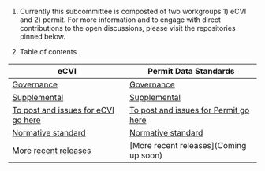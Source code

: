 1. Currently this subcommittee is composted of two workgroups 1) eCVI and 2) permit.  For more information and to engage with direct contributions to the open discussions, please visit the repositories pinned below.

3. Table of contents 

| eCVI                                                                                          	| Permit Data Standards                                                                                         	|
|-----------------------------------------------------------------------------------------------	|-------------------------------------------------------------------------------------------------	|
| [Governance](https://github.com/AAVLD-USAHA-ITStandards/eCVI/tree/master/Governance)          	| [Governance](https://github.com/AAVLD-USAHA-ITStandards/Permit/tree/main/Governance)            	|
| [Supplemental](https://github.com/AAVLD-USAHA-ITStandards/eCVI/tree/master/Supplemental)      	| [Supplemental](https://github.com/AAVLD-USAHA-ITStandards/Permit/tree/main/Supplemental)        	|
| [To post and issues for eCVI go here](https://github.com/AAVLD-USAHA-ITStandards/eCVI/issues) 	| [To post and issues for Permit go here](https://github.com/AAVLD-USAHA-ITStandards/Permit/issues) 	|
| [Normative standard ](https://github.com/AAVLD-USAHA-ITStandards/eCVI/tree/master/Normative%20standard) 	| [Normative standard]() 	|
| More [recent releases](https://github.com/AAVLD-USAHA-ITStandards/eCVI/releases/tag/v2.3)     	| [More recent releases](Coming up soon)                                                          	|

